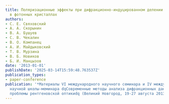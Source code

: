 ```yaml
---
title: Поляризационные эффекты при дифракционно-индуцированном делении лазерных импульсов
  в фотонных кристаллах
authors:
- С. Е. Свяховский
- А. А. Скорынин
- В. А. Бушуев
- С. В. Чекалин
- В. О. Компанец
- А. И. Майдыковский
- Т. В. Мурзина
- В. Б. Новиков
- Б. И. Манцызов
date: '2013-01-01'
publishDate: '2025-03-14T15:59:48.763537Z'
publication_types:
- paper-conference
publication: '*Материалы VI международного научного семинара и IV международной молодежной
  научной школы-меминара dqСовременные методы анализа дифракционных данных и актуальные
  проблемы рентгеновской оптикиdq (Великий Новгород, 19-27 августа 2013 г.), С. 218-220*'
---
```

